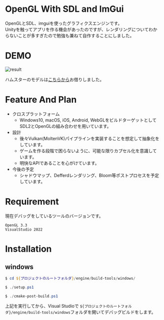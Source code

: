 # OpenGL With SDL and ImGui

OpenGLとSDL、imguiを使ったグラフィクスエンジンです。  
Unityを触ってアプリを作る機会があったのですが、レンダリングについてわからないことが多すぎたので勉強も兼ねて自作することにしました。

# DEMO

![result](https://github.com/machumun/opengl-with-sdl-and-imgui/blob/main/readme2.gif)

ハムスターのモデルは[こちらから](https://sketchfab.com/3d-models/hamtaro-7d195612e7814905aa1bfefd13b80be1)お借りしました。

# Feature And Plan

* クロスプラットフォーム
  * Windows10, macOS, iOS, Android, WebGLをビルドターゲットとしてSDL2とOpenGLの組み合わせを用いています。
* 設計
  * 後々Vulkan(MoltenVK)パイプラインを実装することを想定して抽象化をしています。
  * ゲームを作る段階で困らないように、可能な限りカプセル化を意識しています。
  * 明快なAPIであることを心がけています。
* 今後の予定
  * シャドウマップ、Defferdレンダリング、Bloom等ポストプロセスを予定しています。

# Requirement

現在デバッグをしているツールのバージョンです。

``OpenGL 3.3``  
``VisualStudio 2022``

# Installation

## windows
```powershell
$ cd ${プロジェクトのルートフォルダ}/engine/build-tools/windows/

$ ./setup.ps1

$ ./cmake-post-build.ps1
```

上記を実行してから、Visual Studioで  ``${プロジェクトのルートフォルダ}/engine/build-tools/windows``フォルダを開いてデバッグビルドをします。
